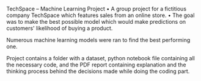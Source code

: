 TechSpace – Machine Learning Project
• A group project for a fictitious company TechSpace which features sales from an online store.
• The goal was to make the best possible model which would make predictions on customers' likelihood of buying a product.

Numerous machine learning models were ran to find the best performing one.

Project contains a folder with a dataset, python notebook file containing all the necessary code, and the PDF report containing explanation and the thinking process behind the decisions made while doing the coding part.
